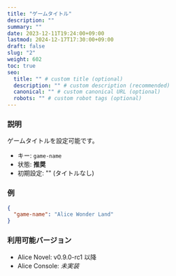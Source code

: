 ```yaml
---
title: "ゲームタイトル"
description: ""
summary: ""
date: 2023-12-11T19:24:00+09:00
lastmod: 2024-12-17T17:30:00+09:00
draft: false
slug: "2"
weight: 602
toc: true
seo:
  title: "" # custom title (optional)
  description: "" # custom description (recommended)
  canonical: "" # custom canonical URL (optional)
  robots: "" # custom robot tags (optional)
---
```


### 説明

ゲームタイトルを設定可能です。

- キー: `game-name`
- 状態: **推奨**
- 初期設定: "" (タイトルなし)

### 例

```package.json
{
  "game-name": "Alice Wonder Land"
}
```

### 利用可能バージョン

- Alice Novel: v0.9.0-rc1 以降
- Alice Console: *未実装*
